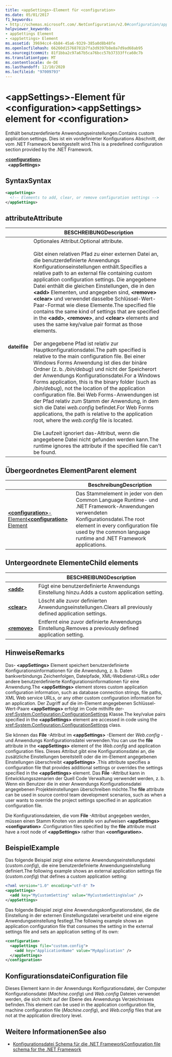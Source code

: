```yaml
---
title: <appSettings>-Element für <configuration>
ms.date: 05/01/2017
f1_keywords:
- http://schemas.microsoft.com/.NetConfiguration/v2.0#configuration/appSettings
helpviewer_keywords:
- appSettings Element
- <appSettings> Element
ms.assetid: 39694cc4-6b84-45a6-9329-385a0d8b48fe
ms.openlocfilehash: 66260d15768781b7fa3d9397b8e8a7d9ad68ab95
ms.sourcegitcommit: 81f1bba2c97a67b5ca76bcc57b37333ffca60c7b
ms.translationtype: MT
ms.contentlocale: de-DE
ms.lasthandoff: 12/10/2020
ms.locfileid: "97009793"
---
```

# <a name="appsettings-element-for-configuration"></a><span data-ttu-id="e13d9-102">\<appSettings>-Element für \<configuration></span><span class="sxs-lookup"><span data-stu-id="e13d9-102">\<appSettings> element for \<configuration></span></span>

<span data-ttu-id="e13d9-103">Enthält benutzerdefinierte Anwendungseinstellungen.</span><span class="sxs-lookup"><span data-stu-id="e13d9-103">Contains custom application settings.</span></span> <span data-ttu-id="e13d9-104">Dies ist ein vordefinierter Konfigurations Abschnitt, der vom .NET Framework bereitgestellt wird.</span><span class="sxs-lookup"><span data-stu-id="e13d9-104">This is a predefined configuration section provided by the .NET Framework.</span></span>

[**\<configuration>**](../configuration-element.md)\
&nbsp;&nbsp;**\<appSettings>**

## <a name="syntax"></a><span data-ttu-id="e13d9-105">Syntax</span><span class="sxs-lookup"><span data-stu-id="e13d9-105">Syntax</span></span>

```xml
<appSettings>
  <!-- Elements to add, clear, or remove configuration settings -->
</appSettings>
```

## <a name="attribute"></a><span data-ttu-id="e13d9-106">attribute</span><span class="sxs-lookup"><span data-stu-id="e13d9-106">Attribute</span></span>

|           | <span data-ttu-id="e13d9-107">BESCHREIBUNG</span><span class="sxs-lookup"><span data-stu-id="e13d9-107">Description</span></span> |
| --------- | ----------- |
| <span data-ttu-id="e13d9-108">**datei**</span><span class="sxs-lookup"><span data-stu-id="e13d9-108">**file**</span></span>  | <span data-ttu-id="e13d9-109">Optionales Attribut.</span><span class="sxs-lookup"><span data-stu-id="e13d9-109">Optional attribute.</span></span><br><br><span data-ttu-id="e13d9-110">Gibt einen relativen Pfad zu einer externen Datei an, die benutzerdefinierte Anwendungs Konfigurationseinstellungen enthält.</span><span class="sxs-lookup"><span data-stu-id="e13d9-110">Specifies a relative path to an external file containing custom application configuration settings.</span></span> <span data-ttu-id="e13d9-111">Die angegebene Datei enthält die gleichen Einstellungen, die in den **\<add>** Elementen, und angegeben sind, **\<remove>** **\<clear>** und verwendet dasselbe Schlüssel-Wert-Paar-Format wie diese Elemente.</span><span class="sxs-lookup"><span data-stu-id="e13d9-111">The specified file contains the same kind of settings that are specified in the **\<add>**, **\<remove>**, and **\<clear>** elements and uses the same key/value pair format as those elements.</span></span><br><br><span data-ttu-id="e13d9-112">Der angegebene Pfad ist relativ zur Hauptkonfigurationsdatei.</span><span class="sxs-lookup"><span data-stu-id="e13d9-112">The path specified is relative to the main configuration file.</span></span> <span data-ttu-id="e13d9-113">Bei einer Windows Forms Anwendung ist dies der binäre Ordner (z. b. */bin/debug*) und nicht der Speicherort der Anwendungs Konfigurationsdatei.</span><span class="sxs-lookup"><span data-stu-id="e13d9-113">For a Windows Forms application, this is the binary folder (such as */bin/debug*), not the location of the application configuration file.</span></span> <span data-ttu-id="e13d9-114">Bei Web Forms-Anwendungen ist der Pfad relativ zum Stamm der Anwendung, in dem sich die Datei *web.config* befindet.</span><span class="sxs-lookup"><span data-stu-id="e13d9-114">For Web Forms applications, the path is relative to the application root, where the *web.config* file is located.</span></span><br><br><span data-ttu-id="e13d9-115">Die Laufzeit ignoriert das-Attribut, wenn die angegebene Datei nicht gefunden werden kann.</span><span class="sxs-lookup"><span data-stu-id="e13d9-115">The runtime ignores the attribute if the specified file can't be found.</span></span> |

## <a name="parent-element"></a><span data-ttu-id="e13d9-116">Übergeordnetes Element</span><span class="sxs-lookup"><span data-stu-id="e13d9-116">Parent element</span></span>

|     | <span data-ttu-id="e13d9-117">Beschreibung</span><span class="sxs-lookup"><span data-stu-id="e13d9-117">Description</span></span> |
| --- | ----------- |
| [<span data-ttu-id="e13d9-118">**\<configuration>**-Element</span><span class="sxs-lookup"><span data-stu-id="e13d9-118">**\<configuration>** Element</span></span>](../configuration-element.md) | <span data-ttu-id="e13d9-119">Das Stammelement in jeder von den Common Language Runtime- und .NET Framework-Anwendungen verwendeten Konfigurationsdatei.</span><span class="sxs-lookup"><span data-stu-id="e13d9-119">The root element in every configuration file used by the common language runtime and .NET Framework applications.</span></span> |

## <a name="child-elements"></a><span data-ttu-id="e13d9-120">Untergeordnete Elemente</span><span class="sxs-lookup"><span data-stu-id="e13d9-120">Child elements</span></span>

|     | <span data-ttu-id="e13d9-121">BESCHREIBUNG</span><span class="sxs-lookup"><span data-stu-id="e13d9-121">Description</span></span> |
| --- | ----------- |
| [**\<add>**](add-element-for-appsettings.md) | <span data-ttu-id="e13d9-122">Fügt eine benutzerdefinierte Anwendungs Einstellung hinzu.</span><span class="sxs-lookup"><span data-stu-id="e13d9-122">Adds a custom application setting.</span></span> |
| [**\<clear>**](clear-element-for-appsettings.md) | <span data-ttu-id="e13d9-123">Löscht alle zuvor definierten Anwendungseinstellungen.</span><span class="sxs-lookup"><span data-stu-id="e13d9-123">Clears all previously defined application settings.</span></span> |
| [**\<remove>**](remove-element-for-appsettings.md) | <span data-ttu-id="e13d9-124">Entfernt eine zuvor definierte Anwendungs Einstellung.</span><span class="sxs-lookup"><span data-stu-id="e13d9-124">Removes a previously defined application setting.</span></span> |

## <a name="remarks"></a><span data-ttu-id="e13d9-125">Hinweise</span><span class="sxs-lookup"><span data-stu-id="e13d9-125">Remarks</span></span>

<span data-ttu-id="e13d9-126">Das- **\<appSettings>** Element speichert benutzerdefinierte Konfigurationsinformationen für die Anwendung, z. b. Daten bankverbindungs Zeichenfolgen, Dateipfade, XML-Webdienst-URLs oder andere benutzerdefinierte Konfigurationsinformationen für eine Anwendung.</span><span class="sxs-lookup"><span data-stu-id="e13d9-126">The **\<appSettings>** element stores custom application configuration information, such as database connection strings, file paths, XML Web service URLs, or any other custom configuration information for an application.</span></span> <span data-ttu-id="e13d9-127">Der Zugriff auf die im-Element angegebenen Schlüssel-Wert-Paare **\<appSettings>** erfolgt im Code mithilfe der- <xref:System.Configuration.ConfigurationSettings> Klasse.</span><span class="sxs-lookup"><span data-stu-id="e13d9-127">The key/value pairs specified in the **\<appSettings>** element are accessed in code using the <xref:System.Configuration.ConfigurationSettings> class.</span></span>

<span data-ttu-id="e13d9-128">Sie können das **File** -Attribut im **\<appSettings>** -Element der *Web.config* -und Anwendungs Konfigurationsdatei verwenden.</span><span class="sxs-lookup"><span data-stu-id="e13d9-128">You can use the **file** attribute in the **\<appSettings>** element of the *Web.config* and application configuration files.</span></span> <span data-ttu-id="e13d9-129">Dieses Attribut gibt eine Konfigurationsdatei an, die zusätzliche Einstellungen bereitstellt oder die im-Element angegebenen Einstellungen überschreibt **\<appSettings>** .</span><span class="sxs-lookup"><span data-stu-id="e13d9-129">This attribute specifies a configuration file that provides additional settings or overrides the settings specified in the **\<appSettings>** element.</span></span> <span data-ttu-id="e13d9-130">Das **File** -Attribut kann in Entwicklungsszenarien der Quell Code Verwaltung verwendet werden, z. b. Wenn ein Benutzer die in einer Anwendungs Konfigurationsdatei angegebenen Projekteinstellungen überschreiben möchte.</span><span class="sxs-lookup"><span data-stu-id="e13d9-130">The **file** attribute can be used in source control team development scenarios, such as when a user wants to override the project settings specified in an application configuration file.</span></span>

<span data-ttu-id="e13d9-131">Die Konfigurationsdateien, die vom **File** -Attribut angegeben werden, müssen einen Stamm Knoten von anstelle von aufweisen **\<appSettings>** **\<configuration>** .</span><span class="sxs-lookup"><span data-stu-id="e13d9-131">Configuration files specified by the **file** attribute must have a root node of **\<appSettings>** rather than **\<configuration>**.</span></span>

## <a name="example"></a><span data-ttu-id="e13d9-132">Beispiel</span><span class="sxs-lookup"><span data-stu-id="e13d9-132">Example</span></span>

<span data-ttu-id="e13d9-133">Das folgende Beispiel zeigt eine externe Anwendungseinstellungsdatei (*custom.config*), die eine benutzerdefinierte Anwendungseinstellung definiert.</span><span class="sxs-lookup"><span data-stu-id="e13d9-133">The following example shows an external application settings file (*custom.config*) that defines a custom application setting:</span></span>

```xml
<?xml version="1.0" encoding="utf-8" ?>
<appSettings>
  <add key="MyCustomSetting" value="MyCustomSettingValue" />
</appSettings>
```

<span data-ttu-id="e13d9-134">Das folgende Beispiel zeigt eine Anwendungskonfigurationsdatei, die die Einstellung in der externen Einstellungsdatei verarbeitet und eine eigene Anwendungseinstellung festlegt.</span><span class="sxs-lookup"><span data-stu-id="e13d9-134">The following example shows an application configuration file that consumes the setting in the external settings file and sets an application setting of its own:</span></span>

```xml
<configuration>
  <appSettings file="custom.config">
    <add key="ApplicationName" value="MyApplication" />
  </appSettings>
</configuration>
```

## <a name="configuration-file"></a><span data-ttu-id="e13d9-135">Konfigurationsdatei</span><span class="sxs-lookup"><span data-stu-id="e13d9-135">Configuration file</span></span>

<span data-ttu-id="e13d9-136">Dieses Element kann in der Anwendungs Konfigurationsdatei, der Computer Konfigurationsdatei (*Machine.config*) und *Web.config* Dateien verwendet werden, die sich nicht auf der Ebene des Anwendungs Verzeichnisses befinden.</span><span class="sxs-lookup"><span data-stu-id="e13d9-136">This element can be used in the application configuration file, machine configuration file (*Machine.config*), and *Web.config* files that are not at the application directory level.</span></span>

## <a name="see-also"></a><span data-ttu-id="e13d9-137">Weitere Informationen</span><span class="sxs-lookup"><span data-stu-id="e13d9-137">See also</span></span>

- [<span data-ttu-id="e13d9-138">Konfigurationsdatei Schema für die .NET Framework</span><span class="sxs-lookup"><span data-stu-id="e13d9-138">Configuration file schema for the .NET Framework</span></span>](../index.md)
